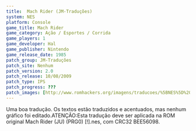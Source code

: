 ```yaml
---
title:  Mach Rider (JM-Traduções)
system: NES
platform: Console
game_title: Mach Rider
game_category: Ação / Esportes / Corrida
game_players: 1
game_developer: Hal
game_publisher: Nintendo
game_release_date: 1985
patch_group: JM-Traduções
patch_site: Nenhum
patch_version: 2.0
patch_release: 10/08/2009
patch_type: IPS
patch_progress: ???
patch_images: [http://www.romhackers.org/imagens/traducoes/%5BNES%5D%20Mach%20Rider%20-%20JM-Tradu%C3%A7%C3%B5es%20-%201.png,http://www.romhackers.org/imagens/traducoes/%5BNES%5D%20Mach%20Rider%20-%20JM-Tradu%C3%A7%C3%B5es%20-%202.png,http://www.romhackers.org/imagens/traducoes/%5BNES%5D%20Mach%20Rider%20-%20JM-Tradu%C3%A7%C3%B5es%20-%203.png]
---
```

Uma boa tradução. Os textos estão traduzidos e acentuados, mas nenhum gráfico foi editado.ATENÇÃO:Esta tradução deve ser aplicada na ROM original Mach Rider (JU) (PRG0) [!].nes, com CRC32 BEE56098.